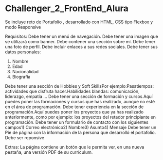 # Challenger_2_FrontEnd_Alura
Se incluye reto de Portafolio , desarrollado con HTML, CSS tipo Flexbox y modo Responsive

Requisitos: 
Debe tener un menú de navegación.
Debe tener una imagen que se utilizará como banner.
Debe contener una sección sobre mí.
Debe tener una foto de perfil.
Debe incluir enlaces a sus redes sociales.
Debe tener sus datos personales:

1) Nombre
2) Edad
3) Nacionalidad
4) Biografía

Debe tener una sección de Hobbies y Soft SkillsPor ejemplo:Pasatiempos: actividades que disfruta hacer.Habilidades blandas: comunicación, liderazgo, empatía …
Debe tener una sección de formación y cursos.Aquí puedes poner las formaciones y cursos que has realizado, aunque no esté en el área de programación.
Debe tener experiencia en la sección de programación.Aquí puedes poner los proyectos que ya has realizado anteriormente, como por ejemplo: los proyectos del retador principiante en programación.
Debe tener un formulario de contacto con los siguientes campos1) Correo electrónico2) Nombre3) Asunto4) Mensaje
Debe tener un Pie de página con la información de la persona que desarrolló el portafolio.
Debe ser reponsive

Extras:
La página contiene un botón que le permita ver, en una nueva pestaña, una versión PDF de su currículum.
